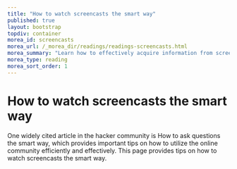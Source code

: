 ```yaml
---
title: "How to watch screencasts the smart way"
published: true
layout: bootstrap
topdiv: container
morea_id: screencasts
morea_url: /_morea_dir/readings/readings-screencasts.html
morea_summary: "Learn how to effectively acquire information from screencasts."
morea_type: reading
morea_sort_order: 1
---
```


# How to watch screencasts the smart way

One widely cited article in the hacker community is How to ask questions the smart way, which provides important tips on how to utilize the online community efficiently and effectively. This page provides tips on how to watch screencasts the smart way.